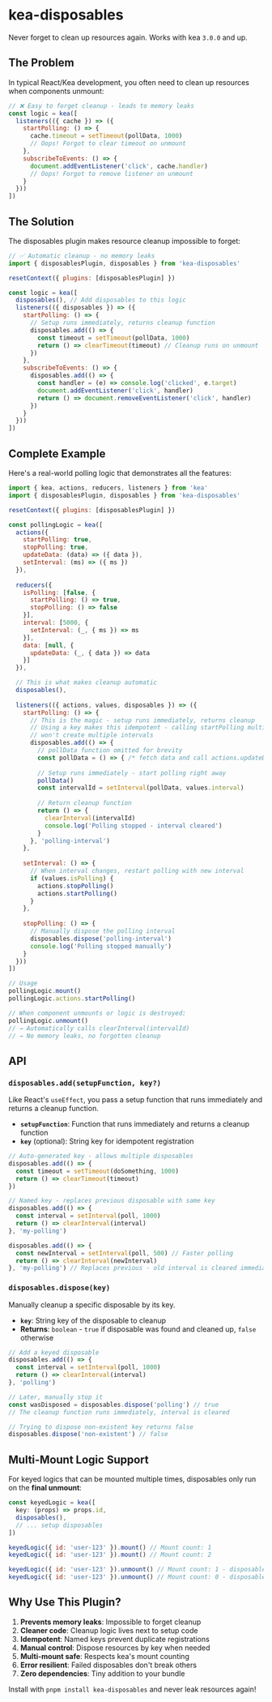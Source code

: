 # kea-disposables

Never forget to clean up resources again. Works with kea `3.0.0` and up.

## The Problem

In typical React/Kea development, you often need to clean up resources when components unmount:

```js
// ❌ Easy to forget cleanup - leads to memory leaks
const logic = kea([
  listeners(({ cache }) => ({
    startPolling: () => {
      cache.timeout = setTimeout(pollData, 1000)
      // Oops! Forgot to clear timeout on unmount
    },
    subscribeToEvents: () => {
      document.addEventListener('click', cache.handler)
      // Oops! Forgot to remove listener on unmount  
    }
  }))
])
```

## The Solution

The disposables plugin makes resource cleanup impossible to forget:

```js
// ✅ Automatic cleanup - no memory leaks
import { disposablesPlugin, disposables } from 'kea-disposables'

resetContext({ plugins: [disposablesPlugin] })

const logic = kea([
  disposables(), // Add disposables to this logic
  listeners(({ disposables }) => ({
    startPolling: () => {
      // Setup runs immediately, returns cleanup function
      disposables.add(() => {
        const timeout = setTimeout(pollData, 1000)
        return () => clearTimeout(timeout) // Cleanup runs on unmount
      })
    },
    subscribeToEvents: () => {
      disposables.add(() => {
        const handler = (e) => console.log('clicked', e.target)
        document.addEventListener('click', handler)
        return () => document.removeEventListener('click', handler)
      })
    }
  }))
])
```

## Complete Example

Here's a real-world polling logic that demonstrates all the features:

```js
import { kea, actions, reducers, listeners } from 'kea'
import { disposablesPlugin, disposables } from 'kea-disposables'

resetContext({ plugins: [disposablesPlugin] })

const pollingLogic = kea([
  actions({
    startPolling: true,
    stopPolling: true,
    updateData: (data) => ({ data }),
    setInterval: (ms) => ({ ms })
  }),
  
  reducers({
    isPolling: [false, {
      startPolling: () => true,
      stopPolling: () => false
    }],
    interval: [5000, {
      setInterval: (_, { ms }) => ms
    }],
    data: [null, {
      updateData: (_, { data }) => data
    }]
  }),

  // This is what makes cleanup automatic
  disposables(),
  
  listeners(({ actions, values, disposables }) => ({
    startPolling: () => {
      // This is the magic - setup runs immediately, returns cleanup
      // Using a key makes this idempotent - calling startPolling multiple times
      // won't create multiple intervals
      disposables.add(() => {
        // pollData function omitted for brevity
        const pollData = () => { /* fetch data and call actions.updateData() */ }
        
        // Setup runs immediately - start polling right away
        pollData()
        const intervalId = setInterval(pollData, values.interval)
        
        // Return cleanup function
        return () => {
          clearInterval(intervalId)
          console.log('Polling stopped - interval cleared')
        }
      }, 'polling-interval')
    },
    
    setInterval: () => {
      // When interval changes, restart polling with new interval
      if (values.isPolling) {
        actions.stopPolling()
        actions.startPolling()
      }
    },
    
    stopPolling: () => {
      // Manually dispose the polling interval
      disposables.dispose('polling-interval')
      console.log('Polling stopped manually')
    }
  }))
])

// Usage
pollingLogic.mount()
pollingLogic.actions.startPolling()

// When component unmounts or logic is destroyed:
pollingLogic.unmount() 
// → Automatically calls clearInterval(intervalId)
// → No memory leaks, no forgotten cleanup
```

## API

### `disposables.add(setupFunction, key?)`

Like React's `useEffect`, you pass a setup function that runs immediately and returns a cleanup function.

- **`setupFunction`**: Function that runs immediately and returns a cleanup function
- **`key`** (optional): String key for idempotent registration

```js
// Auto-generated key - allows multiple disposables
disposables.add(() => {
  const timeout = setTimeout(doSomething, 1000)
  return () => clearTimeout(timeout)
})

// Named key - replaces previous disposable with same key
disposables.add(() => {
  const interval = setInterval(poll, 1000)
  return () => clearInterval(interval)
}, 'my-polling')

disposables.add(() => {
  const newInterval = setInterval(poll, 500) // Faster polling
  return () => clearInterval(newInterval)
}, 'my-polling') // Replaces previous - old interval is cleared immediately
```

### `disposables.dispose(key)`

Manually cleanup a specific disposable by its key.

- **`key`**: String key of the disposable to cleanup
- **Returns**: `boolean` - `true` if disposable was found and cleaned up, `false` otherwise

```js
// Add a keyed disposable
disposables.add(() => {
  const interval = setInterval(poll, 1000)
  return () => clearInterval(interval)
}, 'polling')

// Later, manually stop it
const wasDisposed = disposables.dispose('polling') // true
// The cleanup function runs immediately, interval is cleared

// Trying to dispose non-existent key returns false
disposables.dispose('non-existent') // false
```

## Multi-Mount Logic Support

For keyed logics that can be mounted multiple times, disposables only run on the **final unmount**:

```js
const keyedLogic = kea([
  key: (props) => props.id,
  disposables(),
  // ... setup disposables
])

keyedLogic({ id: 'user-123' }).mount() // Mount count: 1
keyedLogic({ id: 'user-123' }).mount() // Mount count: 2

keyedLogic({ id: 'user-123' }).unmount() // Mount count: 1 - disposables NOT called
keyedLogic({ id: 'user-123' }).unmount() // Mount count: 0 - disposables called now
```

## Why Use This Plugin?

1. **Prevents memory leaks**: Impossible to forget cleanup
2. **Cleaner code**: Cleanup logic lives next to setup code  
3. **Idempotent**: Named keys prevent duplicate registrations
4. **Manual control**: Dispose resources by key when needed
5. **Multi-mount safe**: Respects kea's mount counting
6. **Error resilient**: Failed disposables don't break others
7. **Zero dependencies**: Tiny addition to your bundle

Install with `pnpm install kea-disposables` and never leak resources again!